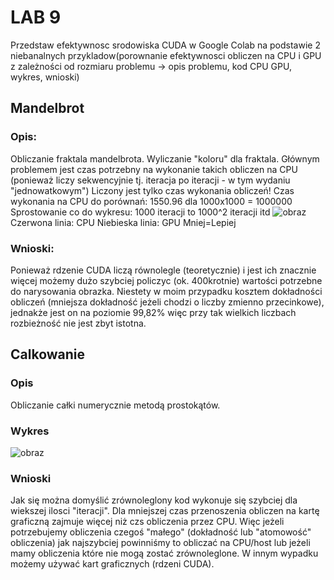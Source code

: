 # LAB 9 
Przedstaw efektywnosc srodowiska CUDA w Google Colab na podstawie 2 niebanalnych przykladow(porownanie efektywnosci obliczen na CPU i GPU
z zależności od rozmiaru problemu -> opis problemu, kod CPU GPU, wykres, wnioski)
## Mandelbrot
### Opis:
Obliczanie fraktala mandelbrota. Wyliczanie "koloru" dla fraktala.
Głównym problemem jest czas potrzebny na wykonanie takich obliczen na CPU (ponieważ liczy sekwencyjnie tj. iteracja po iteracji - w tym wydaniu "jednowatkowym")
 Liczony jest tylko czas wykonania obliczeń!
Czas wykonania na CPU do porównań: 1550.96 dla 1000x1000 = 1000000
Sprostowanie co do wykresu: 1000 iteracji to 1000^2 iteracji itd
![obraz](https://user-images.githubusercontent.com/38810840/146681673-1bc1a1ed-ffac-4c71-8800-3d7b4dffc3be.png)
Czerwona linia: CPU
Niebieska linia: GPU
Mniej=Lepiej

### Wnioski:
Ponieważ rdzenie CUDA liczą równolegle (teoretycznie) i jest ich znacznie więcej możemy dużo szybciej policzyc (ok. 400krotnie) wartości potrzebne do narysowania obrazka.
Niestety w moim przypadku kosztem dokładności obliczeń (mniejsza dokładność jeżeli chodzi o liczby zmienno przecinkowe), jednakże jest on na poziomie 99,82% więc przy tak wielkich liczbach rozbieżność nie jest zbyt istotna.


## Calkowanie
### Opis
Obliczanie całki numerycznie metodą prostokątów.

### Wykres
![obraz](https://user-images.githubusercontent.com/38810840/146683747-b6dad383-3ae7-4525-af99-e57a38bc32b4.png)

### Wnioski
Jak się można domyślić zrównoleglony kod wykonuje się szybciej dla wiekszej ilosci "iteracji". Dla mniejszej czas przenoszenia obliczen na kartę graficzną zajmuje więcej niż czs obliczenia przez CPU. Więc jeżeli potrzebujemy obliczenia czegoś "małego" (dokładność lub "atomowość" obliczenia) jak najszybciej powinniśmy to obliczać na CPU/host lub jeżeli mamy obliczenia które nie mogą zostać zrównoleglone. W innym wypadku możemy używać kart graficznych (rdzeni CUDA).  
